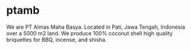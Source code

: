 # ptamb
We are PT Almas Maha Basya. Located in Pati, Jawa Tengah, Indonesia over a 5000 m2 land. We produce 100% coconut shell high quality briquettes for BBQ, incense, and shisha.
